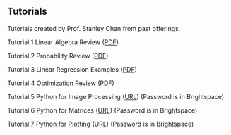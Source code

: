 ## Tutorials
Tutorials created by Prof. Stanley Chan from past offerings.

Tutorial 1 Linear Algebra Review ([PDF](https://engineering.purdue.edu/ChanGroup/ECE595/files/Tutorial_01_algebra.pdf))

Tutorial 2 Probability Review ([PDF](https://engineering.purdue.edu/ChanGroup/ECE595/files/Tutorial_02_prob.pdf))

Tutorial 3 Linear Regression Examples ([PDF](https://engineering.purdue.edu/ChanGroup/ECE595/files/Tutorial_03_regression.pdf))

Tutorial 4 Optimization Review ([PDF](https://engineering.purdue.edu/ChanGroup/ECE595/files/Tutorial_04_optima.pdf))

Tutorial 5 Python for Image Processing ([URL](https://drive.google.com/file/d/1ILwZd4dFp9TkBuaYkCQWQuiyWWhM43CB/view)) (Password is in Brightspace)

Tutorial 6 Python for Matrices ([URL](https://drive.google.com/file/d/1H7oBGaskGj09dAYjE3uAScMsgOM2aS2S/view)) (Password is in Brightspace)

Tutorial 7 Python for Plotting ([URL](https://drive.google.com/file/d/1U_RlofuGRKJMLgyqjwCmpJtC63mPUQ5V/view)) (Password is in Brightspace)
